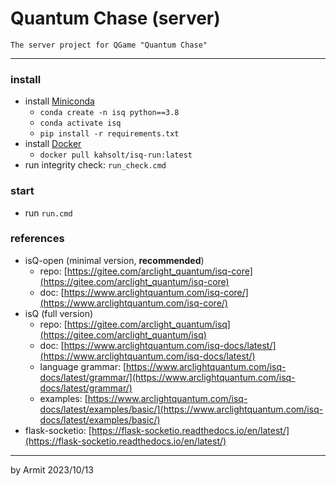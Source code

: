 # Quantum Chase (server)

    The server project for QGame "Quantum Chase"

----

### install

- install [Miniconda](https://docs.conda.io/projects/miniconda/en/latest/)
  - `conda create -n isq python==3.8`
  - `conda activate isq`
  - `pip install -r requirements.txt`
- install [Docker](https://www.docker.com/)
  - `docker pull kahsolt/isq-run:latest`
- run integrity check: `run_check.cmd`


### start

- run `run.cmd`


### references

- isQ-open (minimal version, **recommended**)
  - repo: [https://gitee.com/arclight_quantum/isq-core](https://gitee.com/arclight_quantum/isq-core)
  - doc: [https://www.arclightquantum.com/isq-core/](https://www.arclightquantum.com/isq-core/)
- isQ (full version)
  - repo: [https://gitee.com/arclight_quantum/isq](https://gitee.com/arclight_quantum/isq)
  - doc: [https://www.arclightquantum.com/isq-docs/latest/](https://www.arclightquantum.com/isq-docs/latest/)
  - language grammar: [https://www.arclightquantum.com/isq-docs/latest/grammar/](https://www.arclightquantum.com/isq-docs/latest/grammar/)
  - examples: [https://www.arclightquantum.com/isq-docs/latest/examples/basic/](https://www.arclightquantum.com/isq-docs/latest/examples/basic/)
- flask-socketio: [https://flask-socketio.readthedocs.io/en/latest/](https://flask-socketio.readthedocs.io/en/latest/)

----
by Armit
2023/10/13
